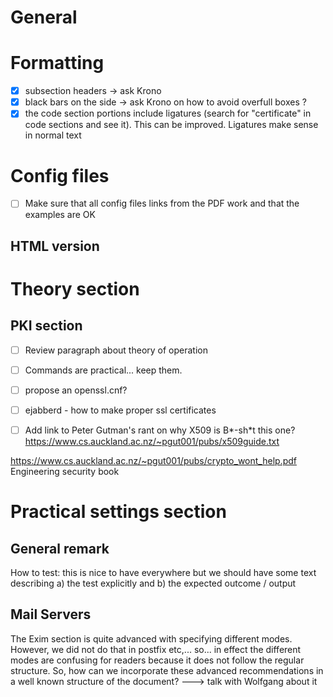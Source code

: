 # General 


# Formatting

 - [x] subsection headers -> ask Krono
 - [x] black bars on the side -> ask Krono on how to avoid overfull boxes ?
 - [x] the code section portions include ligatures (search for "certificate" in code sections and see it). This can be improved. Ligatures make sense in normal text

# Config files
 - [ ] Make sure that all config files links from the PDF work and that the examples are OK


## HTML version

# Theory section
## PKI section

 - [ ] Review paragraph about theory of operation 

 - [ ] Commands are practical... keep them.

 - [ ] propose an openssl.cnf?

 - [ ] ejabberd - how to make proper ssl certificates

 - [ ] Add link to Peter Gutman's rant on why X509 is B\*-sh\*t
  this one?
  https://www.cs.auckland.ac.nz/~pgut001/pubs/x509guide.txt

  https://www.cs.auckland.ac.nz/~pgut001/pubs/crypto_wont_help.pdf
Engineering security book



# Practical settings section
## General remark

How to test: this is nice to have everywhere but we should have some text describing a) the test explicitly and b) the expected outcome / output


## Mail Servers
The Exim section is quite advanced with specifying different modes. However, we did not do that in postfix etc,... so... in effect the different modes are confusing for readers because it does not follow the regular structure. So, how can we incorporate these advanced recommendations in a well known structure of the document?
---> talk with Wolfgang about it


